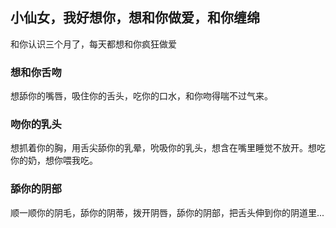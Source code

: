 ## 小仙女，我好想你，想和你做爱，和你缠绵

和你认识三个月了，每天都想和你疯狂做爱

### 想和你舌吻

想舔你的嘴唇，吸住你的舌头，吃你的口水，和你吻得喘不过气来。

### 吻你的乳头

想抓着你的胸，用舌尖舔你的乳晕，吮吸你的乳头，想含在嘴里睡觉不放开。想吃你的奶，想你喂我吃。

### 舔你的阴部

顺一顺你的阴毛，舔你的阴蒂，拨开阴唇，舔你的阴部，把舌头伸到你的阴道里...

